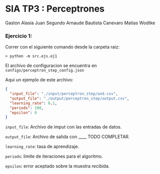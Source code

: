 # SIA TP3 : Perceptrones

Gaston Alasia
Juan Segundo Arnaude
Bautista Canevaro
Matias Wodtke


### Ejercicio 1:

Correr con el siguiente comando desde la carpeta raiz:

```
> python -m src.ejs.ej1
```

El archivo de configuracion se encuentra en `configs/perceptron_step_config.json`

Aqui un ejemplo de este archivo:

```.json
{
  "input_file": "./input/perceptron_step/and.csv",
  "output_file": "./output/perceptron_step/output.csv",
  "learning_rate": 0.1,
  "periods": 100,
  "epsilon": 0
}
```

`input_file`: Archivo de imput con las entradas de datos.

`output_file`: Archivo de salida con ____ TODO COMPLETAR.

`learning_rate`: tasa de aprendizaje.

`periods`: limite de iteraciones para el algoritmo.

`epsilon`: error aceptado sobre la muestra recibida.

